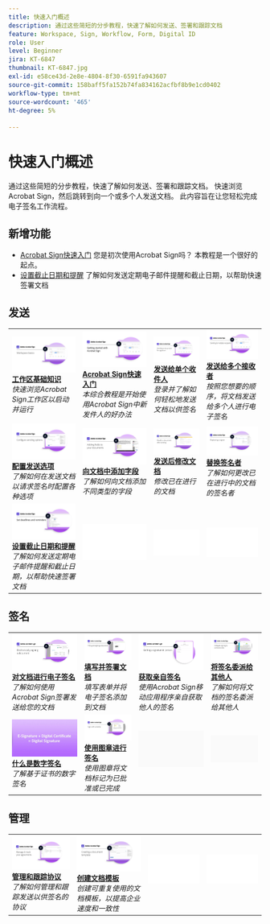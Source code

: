 ```yaml
---
title: 快速入门概述
description: 通过这些简短的分步教程，快速了解如何发送、签署和跟踪文档
feature: Workspace, Sign, Workflow, Form, Digital ID
role: User
level: Beginner
jira: KT-6847
thumbnail: KT-6847.jpg
exl-id: e58ce43d-2e8e-4804-8f30-6591fa943607
source-git-commit: 158baff5fa152b74fa834162acfbf8b9e1cd0402
workflow-type: tm+mt
source-wordcount: '465'
ht-degree: 5%

---
```


# 快速入门概述

通过这些简短的分步教程，快速了解如何发送、签署和跟踪文档。 快速浏览Acrobat Sign，然后跳转到向一个或多个人发送文档。 此内容旨在让您轻松完成电子签名工作流程。

## 新增功能

* [Acrobat Sign快速入门](new-sender.md)
您是初次使用Acrobat Sign吗？ 本教程是一个很好的起点。
* [设置截止日期和提醒](set-deadlines-reminders.md)
了解如何发送定期电子邮件提醒和截止日期，以帮助快速签署文档

## 发送

<table style="table-layout:fixed">
<tr>
 <td>
    <a href="quick-tour.md">
      <img alt="工作区基础知识" src="../assets/workspace_1280.png" />
    </a>
    <div>
    <a href="quick-tour.md"><strong>工作区基础知识</strong></a>
    </div>
    <em>快速浏览Acrobat Sign工作区以启动并运行</em>
    <br>
  </td>
  <td>
    <a href="new-sender.md">
      <img alt="Acrobat Sign快速入门" src="../assets/gettingstartednew.png" />
    </a>
    <div>
    <a href="new-sender.md"><strong>Acrobat Sign快速入门</strong></a>
    </div>
    <em>本综合教程是开始使用Acrobat Sign中新发件人的好办法</em>
    <br>
  </td>
  <td>
    <a href="send-to-single-recipient.md">
      <img alt="发送给单个收件人" src="../assets/Send-to-single-recipient.png" />
    </a>
    <div>
    <a href="send-to-single-recipient.md"><strong>发送给单个收件人</strong></a>
    </div>
    <em>登录并了解如何轻松地发送文档以供签名</em>
    <br>
  </td>
  <td>
    <a href="send-to-multiple-recipients.md">
      <img alt="发送给多个接收者" src="../assets/Sending-to-multiple-recipients.png" />
    </a>
    <div>
    <a href="send-to-multiple-recipients.md"><strong>发送给多个接收者</strong></a>
    </div>
    <em>按照您想要的顺序，将文档发送给多个人进行电子签名</em>
    <br>
  </td>
</tr>
<tr>
  <td>
    <a href="sending-options.md">
      <img alt="配置发送选项" src="../assets/Sendingoptions.png" />
    </a>
    <div>
    <a href="sending-options.md"><strong>配置发送选项</strong></a>
    </div>
    <em>了解如何在发送文档以请求签名时配置各种选项</em>
    <br>
  </td>
  <td>
    <a href="adding-fields.md">
      <img alt="向文档中添加字段" src="../assets/AddingFields.png" />
    </a>
    <div>
    <a href="adding-fields.md"><strong>向文档中添加字段</strong></a>
    </div>
    <em>了解如何向文档添加不同类型的字段</em>
    <br>
  </td>
  <td>
    <a href="modify-in-flight.md">
      <img alt="发送后修改文档" src="../assets/Modifying-sending.png" />
    </a>
    <div>
    <a href="modify-in-flight.md"><strong>发送后修改文档</strong></a>
    </div>
    <em>修改已在进行的文档</em>
    <br>
  </td>
  <td>
    <a href="replace-signer.md">
      <img alt="替换签名者" src="../assets/replace-signer.png" />
    </a>
    <div>
    <a href="replace-signer.md"><strong>替换签名者</strong></a>
    </div>
    <em>了解如何更改已在进行中的文档的签名者</em>
     <br>
  </td>
</tr>
<tr>
  <td>
      <a href="set-deadlines-reminders.md">
        <img alt="设置截止日期和提醒" src="../assets/Reminders.png" />
      </a>
      <div>
      <a href="set-deadlines-reminders.md"><strong>设置截止日期和提醒</strong></a>
      </div>
      <em>了解如何发送定期电子邮件提醒和截止日期，以帮助快速签署文档</em>
      <br>
    </td> 
  <td>
      <img alt="间隔物" src="../assets/Whitespacer.png" />
      <div>
      <br>
    </td>
    <td>
      <img alt="间隔物" src="../assets/Whitespacer.png" />
      <div>
      <br>
    </td>
    <td>
      <img alt="间隔物" src="../assets/Whitespacer.png" />
      <div>
      <br>
    </td>
</tr>
</table>

## 签名

<table style="table-layout:fixed">
<tr>
  <td>
    <a href="electronically-sign-a-document.md">
      <img alt="对文档进行电子签名" src="../assets/Electronically-sign.png" />
    </a>
    <div>
    <a href="electronically-sign-a-document.md"><strong>对文档进行电子签名</strong></a>
    </div>
    <em>了解如何使用Acrobat Sign签署发送给您的文档</em>
    <br>
  </td>
  <td>
    <a href="fill-and-sign.md">
      <img alt="填写并签署文档" src="../assets/FillandSign.png" />
    </a>
    <div>
    <a href="fill-and-sign.md"><strong>填写并签署文档</strong></a>
    </div>
    <em>填写表单并将电子签名添加到文档</em>
    <br>
  </td>
  <td>
    <a href="sign-in-person.md">
      <img alt="获取亲自签名" src="../assets/In-person.png" />
    </a>
    <div>
    <a href="sign-in-person.md"><strong>获取亲自签名</strong></a>
    </div>
    <em>使用Acrobat Sign移动应用程序亲自获取他人的签名</em>
    <br>
  </td>
  <td>
    <a href="delegate-signing.md">
      <img alt="将签名委派给其他人" src="../assets/Delegatesigning.png" />
    </a>
    <div>
    <a href="delegate-signing.md"><strong>将签名委派给其他人</strong></a>
    </div>
    <em>了解如何将文档的签名委派给其他人</em>
    <br>
  </td>
</tr>
<tr>
  <td>
    <a href="sign-with-a-digital-signature.md">
      <img alt="什么是数字签名" src="../assets/Whatisdigsig_1280.jpg" />
    </a>
    <div>
    <a href="sign-with-a-digital-signature.md"><strong>什么是数字签名</strong></a>
    </div>
    <em>了解基于证书的数字签名</em>
    <br>
  </td>
  <td>
    <a href="sign-with-a-stamp.md">
      <img alt="使用图章进行签名" src="../assets/Stamp.png" />
    </a>
    <div>
    <a href="sign-with-a-stamp.md"><strong>使用图章进行签名</strong></a>
    </div>
    <em>使用图章将文档标记为已批准或已完成</em>
     <br>
  </td> 
 <td>
    <img alt="间隔物" src="../assets/Grayspacer.png" />
    <div>
    <br>
  </td>
  <td>
    <img alt="间隔物" src="../assets/Grayspacer.png" />
    <div>
    <br>
  </td>
</tr>  
</table>

## 管理

<table style="table-layout:fixed">
<tr>
  <td>
    <a href="manage-and-track.md">
      <img alt="管理和跟踪协议" src="../assets/Manage_1280.png" />
    </a>
    <div>
    <a href="manage-and-track.md"><strong>管理和跟踪协议</strong></a>
    </div>
    <em>了解如何管理和跟踪发送以供签名的协议</em>
    <br>
  </td>
  <td>
    <a href="../sign-advanced-users/create-a-template.md">
      <img alt="创建文档模板" src="../assets/Template.png" />
    </a>
    <div>
    <a href="../sign-advanced-users/create-a-template.md"><strong>创建文档模板</strong></a>
    </div>
    <em>创建可重复使用的文档模板，以提高企业速度和一致性</em>
    <br>
  </td>
  <td>
    <img alt="间隔物" src="../assets/Whitespacer.png" />
    <div>
    <br>
  </td>
  <td>
    <img alt="间隔物" src="../assets/Whitespacer.png" />
    <div>
    <br>
  </td>
</tr>
</table>
